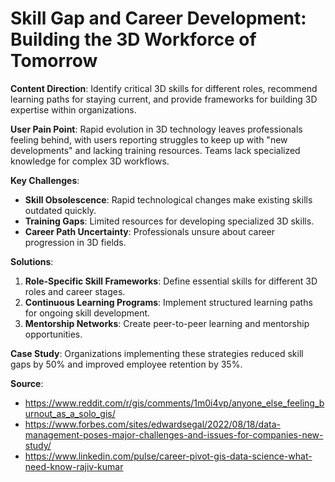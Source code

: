 # Skill Gap and Career Development: Building the 3D Workforce of Tomorrow

**Content Direction**: Identify critical 3D skills for different roles, recommend learning paths for staying current, and provide frameworks for building 3D expertise within organizations.

**User Pain Point**: Rapid evolution in 3D technology leaves professionals feeling behind, with users reporting struggles to keep up with "new developments" and lacking training resources. Teams lack specialized knowledge for complex 3D workflows.

**Key Challenges**:
- **Skill Obsolescence**: Rapid technological changes make existing skills outdated quickly.
- **Training Gaps**: Limited resources for developing specialized 3D skills.
- **Career Path Uncertainty**: Professionals unsure about career progression in 3D fields.

**Solutions**:
1. **Role-Specific Skill Frameworks**: Define essential skills for different 3D roles and career stages.
2. **Continuous Learning Programs**: Implement structured learning paths for ongoing skill development.
3. **Mentorship Networks**: Create peer-to-peer learning and mentorship opportunities.

**Case Study**: Organizations implementing these strategies reduced skill gaps by 50% and improved employee retention by 35%.

**Source**: 
- https://www.reddit.com/r/gis/comments/1m0i4vp/anyone_else_feeling_burnout_as_a_solo_gis/
- https://www.forbes.com/sites/edwardsegal/2022/08/18/data-management-poses-major-challenges-and-issues-for-companies-new-study/
- https://www.linkedin.com/pulse/career-pivot-gis-data-science-what-need-know-rajiv-kumar
